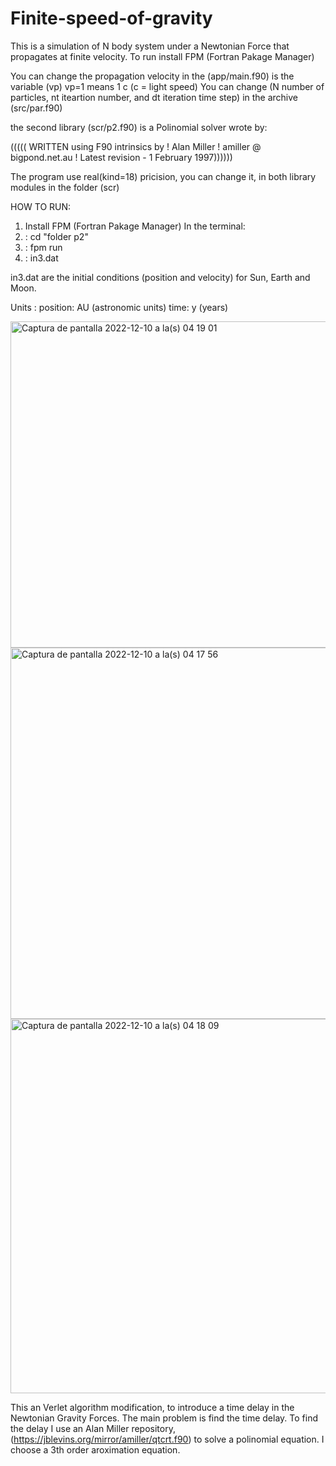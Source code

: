 # Finite-speed-of-gravity
This is a simulation of N body system under a Newtonian Force that propagates at finite velocity. 
To run install FPM (Fortran Pakage Manager) 

You can change the propagation velocity in the (app/main.f90) is the variable (vp) vp=1 means 1 c (c = light speed)
You can change (N number of particles, nt iteartion number, and dt iteration time step) in the archive (src/par.f90) 

the second library (scr/p2.f90) is a Polinomial solver wrote by: 

((((( WRITTEN using F90 intrinsics by
  !        Alan Miller
  !        amiller @ bigpond.net.au
  !     Latest revision - 1 February 1997))))))
  
  
  The program use real(kind=18) pricision, you can change it, in both library modules in the folder (scr)
  
 HOW TO RUN:
 
 1) Install FPM (Fortran Pakage Manager) 
 In the terminal:
2) : cd "folder p2" 
3) : fpm run
4) : in3.dat 

in3.dat are the initial conditions (position and velocity) for Sun, Earth and Moon. 

Units : position: AU (astronomic units)
        time:     y (years)
        
        
 <img width="522" alt="Captura de pantalla 2022-12-10 a la(s) 04 19 01" src="https://user-images.githubusercontent.com/93294992/206842982-c5350db5-922f-4524-afb0-0136f3a17e05.png">
<img width="594" alt="Captura de pantalla 2022-12-10 a la(s) 04 17 56" src="https://user-images.githubusercontent.com/93294992/206843063-5c49782f-1aa9-49ef-9f94-187f5ef0b6f7.png">
<img width="599" alt="Captura de pantalla 2022-12-10 a la(s) 04 18 09" src="https://user-images.githubusercontent.com/93294992/206843068-ee8300dc-ef7e-4fff-8f0c-0a5af64e7c24.png">
     
     
 This an Verlet algorithm modification, to introduce a time delay in the Newtonian Gravity Forces. The main problem is find the time delay. To find the delay I use an Alan Miller repository,(https://jblevins.org/mirror/amiller/qtcrt.f90) to solve a polinomial equation. I choose a 3th order aroximation equation. 
 
 
